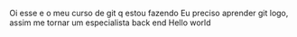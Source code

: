 Oi esse e o meu curso de git q estou fazendo
Eu preciso aprender git logo, assim me tornar um especialista back end
Hello world
